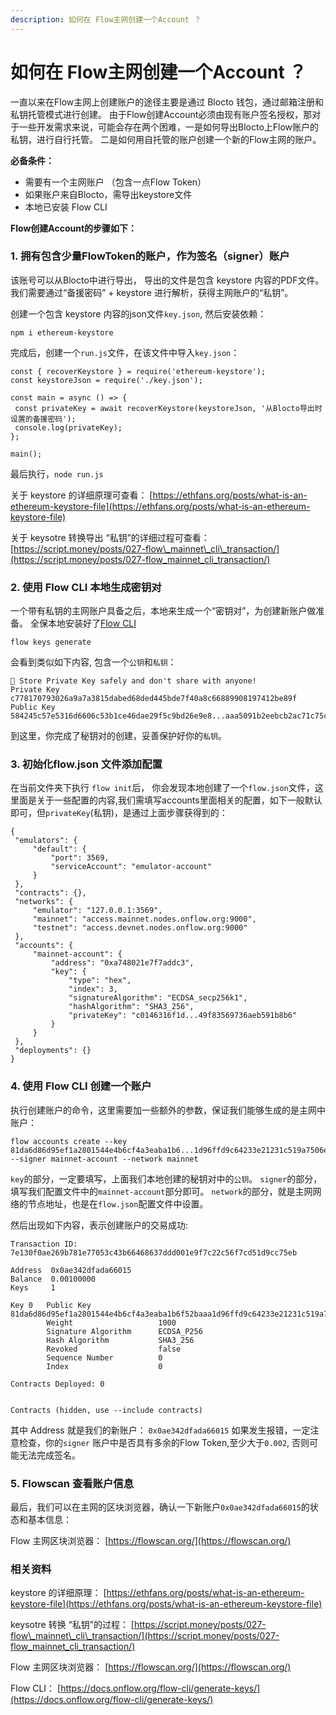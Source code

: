 ```yaml
---
description: 如何在 Flow主网创建一个Account ？
---
```


# 如何在 Flow主网创建一个Account ？

一直以来在Flow主网上创建账户的途径主要是通过 Blocto 钱包，通过邮箱注册和私钥托管模式进行创建。 由于Flow创建Account必须由现有账户签名授权，那对于一些开发需求来说，可能会存在两个困难，一是如何导出Blocto上Flow账户的私钥，进行自行托管。 二是如何用自托管的账户创建一个新的Flow主网的账户。

**必备条件：**

* 需要有一个主网账户 （包含一点Flow Token）
* 如果账户来自Blocto，需导出keystore文件
* 本地已安装 Flow CLI

**Flow创建Account的步骤如下：**



### 1. 拥有包含少量FlowToken的账户，作为签名（signer）账户

该账号可以从Blocto中进行导出， 导出的文件是包含 keystore 内容的PDF文件。我们需要通过“备援密码” + keystore 进行解析，获得主网账户的“私钥”。

创建一个包含 keystore 内容的json文件`key.json`, 然后安装依赖：

```text
npm i ethereum-keystore
```

完成后，创建一个`run.js`文件，在该文件中导入`key.json`：

```text
const { recoverKeystore } = require('ethereum-keystore');
const keystoreJson = require('./key.json');

const main = async () => {
 const privateKey = await recoverKeystore(keystoreJson, '从Blocto导出时设置的备援密码');
 console.log(privateKey);
};

main();
```

最后执行，`node run.js`

关于 keystore 的详细原理可查看： [https://ethfans.org/posts/what-is-an-ethereum-keystore-file](https://ethfans.org/posts/what-is-an-ethereum-keystore-file)

关于 keysotre 转换导出 “私钥”的详细过程可查看： [https://script.money/posts/027-flow\_mainnet\_cli\_transaction/](https://script.money/posts/027-flow_mainnet_cli_transaction/)

### 2. 使用 Flow CLI 本地生成密钥对

一个带有私钥的主网账户具备之后，本地来生成一个“密钥对”，为创建新账户做准备。 全保本地安装好了[Flow CLI](https://docs.onflow.org/flow-cli/generate-keys/)

```text
flow keys generate
```

会看到类似如下内容, 包含一个`公钥`和`私钥`：

```text
🔴️ Store Private Key safely and don't share with anyone! 
Private Key      c778170793026a9a7a3815dabed68ded445bde7f40a8c66889908197412be89f 
Public Key      584245c57e5316d6606c53b1ce46dae29f5c9bd26e9e8...aaa5091b2eebcb2ac71c75cf70842878878a2d650f7
```

到这里，你完成了秘钥对的创建，妥善保护好你的`私钥`。

### 3. 初始化flow.json 文件添加配置 

在当前文件夹下执行 `flow init`后， 你会发现本地创建了一个`flow.json`文件，这里面是关于一些配置的内容,我们需填写accounts里面相关的配置，如下一般默认即可，但`privateKey`\(私钥\)，是通过上面步骤获得到的：

```text
{
 "emulators": {
     "default": {
         "port": 3569,
         "serviceAccount": "emulator-account"
     }
 },
 "contracts": {},
 "networks": {
     "emulator": "127.0.0.1:3569",
     "mainnet": "access.mainnet.nodes.onflow.org:9000",
     "testnet": "access.devnet.nodes.onflow.org:9000"
 },
 "accounts": {
     "mainnet-account": {
         "address": "0xa748021e7f7addc3",
         "key": {
             "type": "hex",
             "index": 3,
             "signatureAlgorithm": "ECDSA_secp256k1",
             "hashAlgorithm": "SHA3_256",
             "privateKey": "c0146316f1d...49f83569736aeb591b8b6"
         }
     }
 },
 "deployments": {}
}
```

### 4. 使用 Flow CLI 创建一个账户

执行创建账户的命令，这里需要加一些额外的参数，保证我们能够生成的是主网中账户：

```text
flow accounts create --key 81da6d86d95ef1a2801544e4b6cf4a3eaba1b6...1d96ffd9c64233e21231c519a7506ecccdedec129cd81fedd0504b829ea14f37b1602622b7a719a29e3 --signer mainnet-account --network mainnet
```

`key`的部分，一定要填写，上面我们本地创建的秘钥对中的`公钥`。 `signer`的部分，填写我们配置文件中的`mainnet-account`部分即可。 `network`的部分，就是主网网络的节点地址，也是在`flow.json`配置文件中设置。

然后出现如下内容，表示创建账户的交易成功:

```text
Transaction ID: 7e130f0ae269b781e77053c43b66468637ddd001e9f7c22c56f7cd51d9cc75eb

Address  0x0ae342dfada66015
Balance  0.00100000
Keys     1

Key 0   Public Key               81da6d86d95ef1a2801544e4b6cf4a3eaba1b6f52baaa1d96ffd9c64233e21231c519a7506ecccdedec129cd81fedd0504b829ea14f37b1602622b7a719a29e3
        Weight                   1000
        Signature Algorithm      ECDSA_P256
        Hash Algorithm           SHA3_256
        Revoked                  false
        Sequence Number          0
        Index                    0

Contracts Deployed: 0


Contracts (hidden, use --include contracts)
```

其中 Address 就是我们的新账户： `0x0ae342dfada66015` 如果发生报错，一定注意检查，你的`signer` 账户中是否具有多余的Flow Token,至少大于`0.002`, 否则可能无法完成签名。

### 5. Flowscan 查看账户信息

最后，我们可以在主网的区块浏览器，确认一下新账户`0x0ae342dfada66015`的状态和基本信息：

Flow 主网区块浏览器： [https://flowscan.org/](https://flowscan.org/)  


### 相关资料

keystore 的详细原理： [https://ethfans.org/posts/what-is-an-ethereum-keystore-file](https://ethfans.org/posts/what-is-an-ethereum-keystore-file)

keysotre 转换 “私钥”的过程： [https://script.money/posts/027-flow\_mainnet\_cli\_transaction/](https://script.money/posts/027-flow_mainnet_cli_transaction/)

Flow 主网区块浏览器： [https://flowscan.org/](https://flowscan.org/)

Flow CLI： [https://docs.onflow.org/flow-cli/generate-keys/](https://docs.onflow.org/flow-cli/generate-keys/)

### 



